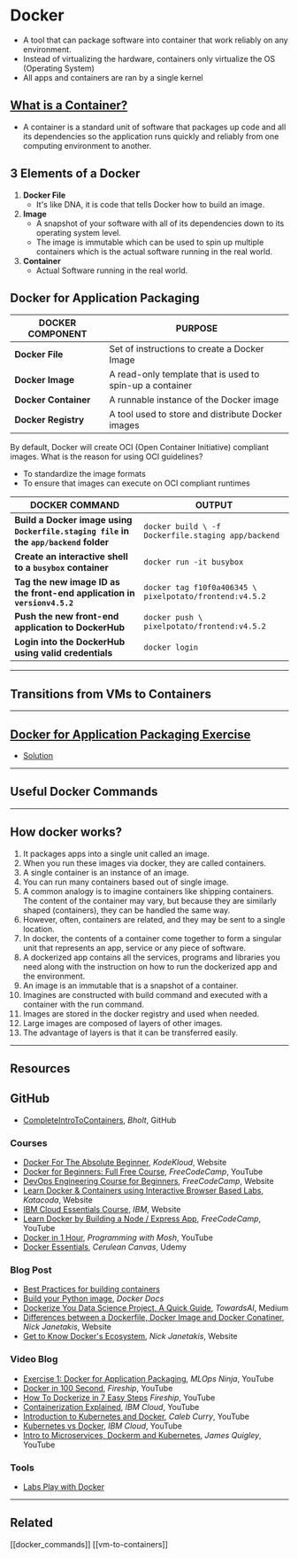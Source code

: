 # Docker

- A tool that can package software into container that work reliably on any environment.
- Instead of virtualizing the hardware, containers only virtualize the OS (Operating System)
- All apps and containers are ran by a single kernel

## [What is a Container?](https://www.docker.com/resources/what-container)

- A container is a standard unit of software that packages up code and all its dependencies so the application runs quickly and reliably from one computing environment to another.

## 3 Elements of a Docker

1. **Docker File**
   - It's like DNA, it is code that tells Docker how to build an image.
2. **Image**
   - A snapshot of your software with all of its dependencies down to its operating system level.
   - The image is immutable which can be used to spin up multiple containers which is the actual software running in the real world.
3. **Container**
   - Actual Software running in the real world.

## Docker for Application Packaging

| DOCKER COMPONENT     | PURPOSE                                                  |
| -------------------- | -------------------------------------------------------- |
| **Docker File**      | Set of instructions to create a Docker Image             |
| **Docker Image**     | A read-only template that is used to spin-up a container |
| **Docker Container** | A runnable instance of the Docker image                  |
| **Docker Registry**  | A tool used to store and distribute Docker images        |

By default, Docker will create OCI (Open Container Initiative) compliant images. What is the reason for using OCI guidelines?

- To standardize the image formats
- To ensure that images can execute on OCI compliant runtimes

| DOCKER COMMAND                                                                       | OUTPUT                                                  |
| ------------------------------------------------------------------------------------ | ------------------------------------------------------- |
| **Build a Docker image using `Dockerfile.staging file` in the `app/backend` folder** | `docker build \ -f Dockerfile.staging app/backend`      |
| **Create an interactive shell to a `busybox` container**                             | `docker run -it busybox`                                |
| **Tag the new image ID as the front-end application in `versionv4.5.2`**             | `docker tag f10f0a406345 \ pixelpotato/frontend:v4.5.2` |
| **Push the new front-end application to DockerHub**                                  | `docker push \ pixelpotato/frontend:v4.5.2`             |
| **Login into the DockerHub using valid credentials**                                 | `docker login`                                          |

---

## Transitions from VMs to Containers

---

## [Docker for Application Packaging Exercise](https://classroom.udacity.com/nanodegrees/nd064-1/parts/30cb07da-8fd4-4438-a209-b3457adb5d82/modules/7b21dfa4-aac8-4d24-82c5-65325e6dc691/lessons/d9fa86b3-301d-4966-86f8-a2f34a5a7ca3/concepts/78ec0fc2-99c0-4abf-9310-85a2bb5dd42d)

- [Solution](https://classroom.udacity.com/nanodegrees/nd064-1/parts/30cb07da-8fd4-4438-a209-b3457adb5d82/modules/7b21dfa4-aac8-4d24-82c5-65325e6dc691/lessons/d9fa86b3-301d-4966-86f8-a2f34a5a7ca3/concepts/ff34636a-df61-4ad4-9aa7-f9c73a25d485)

---

## Useful Docker Commands

---

## How docker works?

1. It packages apps into a single unit called an image.
2. When you run these images via docker, they are called containers.
3. A single container is an instance of an image.
4. You can run many containers based out of single image.
5. A common analogy is to imagine containers like shipping containers. The content of the container may vary, but because they are similarly shaped (containers), they can be handled the same way.
6. However, often, containers are related, and they may be sent to a single location.
7. In docker, the contents of a container come together to form a singular unit that represents an app, service or any piece of software.
8. A dockerized app contains all the services, programs and libraries you need along with the instruction on how to run the dockerized app and the environment.
9. An image is an immutable that is a snapshot of a container.
10. Imagines are constructed with build command and executed with a container with the run command.
11. Images are stored in the docker registry and used when needed.
12. Large images are composed of layers of other images.
13. The advantage of layers is that it can be transferred easily.

---

## Resources

## GitHub

- [CompleteIntroToContainers](https://btholt.github.io/complete-intro-to-containers/), _Bholt_, GitHub

### Courses

- [Docker For The Absolute Beginner](https://kodekloud.com/p/docker-for-the-absolute-beginner-hands-on), _KodeKloud_, Website
- [Docker for Beginners: Full Free Course](https://www.youtube.com/watch?v=zJ6WbK9zFpI), _FreeCodeCamp_, YouTube
- [DevOps Engineering Course for Beginners](https://www.youtube.com/watch?v=j5Zsa_eOXeY), _FreeCodeCamp_, Website
- [Learn Docker & Containers using Interactive Browser Based Labs](https://www.katacoda.com/courses/docker), _Katacoda_, Website
- [IBM Cloud Essentials Course](https://www.ibm.com/blogs/ibm-training/get-ready-for-ibm-cloud-certification-with-new-free-ibm-cloud-essentials-course/), _IBM_, Website
- [Learn Docker by Building a Node / Express App](https://www.freecodecamp.org/news/learn-docker-by-building-a-node-express-app/), _FreeCodeCamp_, YouTube
- [Docker in 1 Hour](https://www.youtube.com/watch?v=pTFZFxd4hOI), _Programming with Mosh_, YouTube
- [Docker Essentials](https://www.udemy.com/cart/subscribe/course/1948098/), _Cerulean Canvas_, Udemy

### Blog Post

- [Best Practices for building containers](https://dev.to/ankit01oss/best-practices-for-building-containers-4mkp)
- [Build your Python image](https://docs.docker.com/language/python/build-images/), _Docker Docs_
- [Dockerize You Data Science Project, A Quick Guide](https://pub.towardsai.net/how-to-dockerize-your-data-science-project-a-quick-guide-b6fa2d6a8ba1), _TowardsAI_, Medium
- [Differences between a Dockerfile, Docker Image and Docker Conatiner](https://nickjanetakis.com/blog/differences-between-a-dockerfile-docker-image-and-docker-container), _Nick Janetakis_, Website
- [Get to Know Docker's Ecosystem](https://nickjanetakis.com/blog/get-to-know-dockers-ecosystem), _Nick Janetakis_, Website

### Video Blog

- [Exercise 1: Docker for Application Packaging](https://www.youtube.com/watch?v=zcENH_nvPCU&index=3), _MLOps Ninja_, YouTube
- [Docker in 100 Second](https://www.youtube.com/watch?v=Gjnup-PuquQ), _Fireship_, YouTube
- [How To Dockerize in 7 Easy Steps](https://www.youtube.com/watch?v=gAkwW2tuIqE) _Fireship_, YouTube
- [Containerization Explained](https://www.youtube.com/watch?v=0qotVMX-J5s), _IBM Cloud_, YouTube
- [Introduction to Kubernetes and Docker](https://www.youtube.com/watch?v=PfRWP60qxPM), _Caleb Curry_, YouTube
- [Kubernetes vs Docker](https://www.youtube.com/watch?v=2vMEQ5zs1ko&t=389s), _IBM Cloud_, YouTube
- [Intro to Microservices, Dockerm and Kubernetes](https://www.youtube.com/watch?v=1xo-0gCVhTU), _James Quigley_, YouTube

### Tools

- [Labs Play with Docker](https://labs.play-with-docker.com/)

---

## Related

[[docker_commands]]
[[vm-to-containers]]
